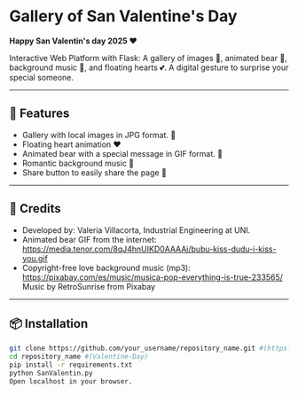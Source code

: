 # Gallery of San Valentine's Day
**Happy San Valentin's day 2025 ❤️**

Interactive Web Platform with Flask: A gallery of images 📸, animated bear 🧸, background music 🎵, and floating hearts 💕. A digital gesture to surprise your special someone.

---

## 🚀 Features
- Gallery with local images in JPG format. 📸
- Floating heart animation ❤️
- Animated bear with a special message in GIF format. 🧸
- Romantic background music 🎵
- Share button to easily share the page 🔗

---

## 💌 Credits
- Developed by: Valeria Villacorta, Industrial Engineering at UNI.
- Animated bear GIF from the internet: https://media.tenor.com/8qJ4hnUIKD0AAAAj/bubu-kiss-dudu-i-kiss-you.gif
- Copyright-free love background music (mp3): https://pixabay.com/es/music/musica-pop-everything-is-true-233565/ Music by RetroSunrise from Pixabay
---

## 📦 Installation
```bash
git clone https://github.com/your_username/repository_name.git #(https://github.com/vale34villa1/Valentine-Day.git)
cd repository_name #(Valentine-Day)
pip install -r requirements.txt
python SanValentin.py
Open localhost in your browser.
